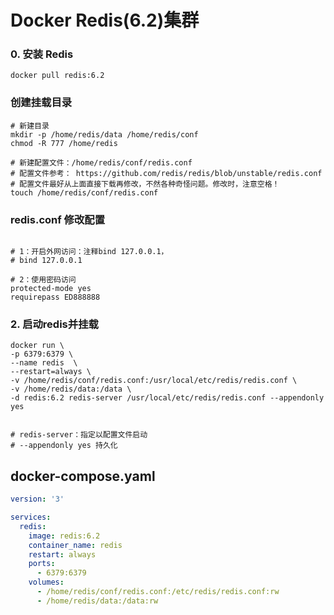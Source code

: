 # Docker Redis(6.2)集群

### 0. 安装 Redis

```shell
docker pull redis:6.2

```

### 创建挂载目录

```shell
# 新建目录
mkdir -p /home/redis/data /home/redis/conf
chmod -R 777 /home/redis

# 新建配置文件：/home/redis/conf/redis.conf
# 配置文件参考： https://github.com/redis/redis/blob/unstable/redis.conf
# 配置文件最好从上面直接下载再修改，不然各种奇怪问题。修改时，注意空格！
touch /home/redis/conf/redis.conf

```

### redis.conf 修改配置

```text

# 1：开启外网访问：注释bind 127.0.0.1，
# bind 127.0.0.1

# 2：使用密码访问
protected-mode yes  
requirepass ED888888

```

### 2. 启动redis并挂载

```shell
docker run \
-p 6379:6379 \
--name redis  \
--restart=always \
-v /home/redis/conf/redis.conf:/usr/local/etc/redis/redis.conf \
-v /home/redis/data:/data \
-d redis:6.2 redis-server /usr/local/etc/redis/redis.conf --appendonly yes 


# redis-server：指定以配置文件启动
# --appendonly yes 持久化

```





## docker-compose.yaml
```yaml
version: '3'

services:
  redis:
    image: redis:6.2
    container_name: redis
    restart: always
    ports:
      - 6379:6379
    volumes:
      - /home/redis/conf/redis.conf:/etc/redis/redis.conf:rw
      - /home/redis/data:/data:rw
```